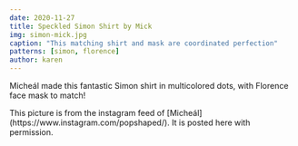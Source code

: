 ```yaml
---
date: 2020-11-27
title: Speckled Simon Shirt by Mick
img: simon-mick.jpg
caption: "This matching shirt and mask are coordinated perfection"
patterns: [simon, florence]
author: karen
---
```

Micheál made this fantastic Simon shirt in multicolored dots, with Florence face mask to match!

<Note>
This picture is from the instagram feed of [Micheál](https://www.instagram.com/popshaped/). It is posted here with permission.
</Note>
